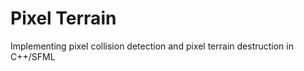 Pixel Terrain
=====================

Implementing pixel collision detection and pixel terrain destruction in C++/SFML
